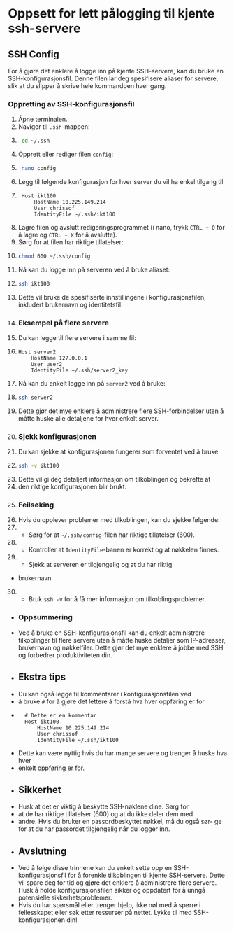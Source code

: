 # Oppsett for lett pålogging til kjente ssh-servere

## SSH Config
For å gjøre det enklere å logge inn på kjente SSH-servere, kan du bruke en SSH-konfigurasjonsfil. Denne filen lar deg spesifisere aliaser for servere, slik at du slipper å skrive hele kommandoen hver gang.

### Oppretting av SSH-konfigurasjonsfil
1. Åpne terminalen.
2. Naviger til `.ssh`-mappen:
3. ```bash
    cd ~/.ssh
    ```
4. Opprett eller rediger filen `config`:
5. ```bash
    nano config
    ```
6. Legg til følgende konfigurasjon for hver server du vil ha enkel tilgang til
7. ```plaintext
    Host ikt100
        HostName 10.225.149.214
        User chrissof
        IdentityFile ~/.ssh/ikt100
    ```
8. Lagre filen og avslutt redigeringsprogrammet (i nano, trykk `CTRL + O` for å lagre og `CTRL + X` for å avslutte).
9. Sørg for at filen har riktige tillatelser:
10. ```bash
    chmod 600 ~/.ssh/config
    ```
11. Nå kan du logge inn på serveren ved å bruke aliaset:
12. ```bash
    ssh ikt100
    ```
13. Dette vil bruke de spesifiserte innstillingene i konfigurasjonsfilen, inkludert brukernavn og identitetsfil.
14. ### Eksempel på flere servere
15. Du kan legge til flere servere i samme fil:
16. ```plaintext
    Host server2
        HostName 127.0.0.1
        User user2
        IdentityFile ~/.ssh/server2_key
    ```
17. Nå kan du enkelt logge inn på `server2` ved å bruke:
18. ```bash
    ssh server2
    ```
19. Dette gjør det mye enklere å administrere flere SSH-forbindelser uten å måtte huske alle detaljene for hver enkelt server.
20. ### Sjekk konfigurasjonen
21. Du kan sjekke at konfigurasjonen fungerer som forventet ved å bruke
22. ```bash
    ssh -v ikt100
    ```
23. Dette vil gi deg detaljert informasjon om tilkoblingen og bekrefte at
24. den riktige konfigurasjonen blir brukt.
25. ### Feilsøking
26. Hvis du opplever problemer med tilkoblingen, kan du sjekke følgende:
27. - Sørg for at `~/.ssh/config`-filen har riktige tillatelser (600).
28. - Kontroller at `IdentityFile`-banen er korrekt og at nøkkelen finnes.
29. - Sjekk at serveren er tilgjengelig og at du har riktig
- brukernavn.
30. - Bruk `ssh -v` for å få mer informasjon om tilkoblingsproblemer.
- ### Oppsummering
- Ved å bruke en SSH-konfigurasjonsfil kan du enkelt administrere tilkoblinger til flere servere uten å måtte huske detaljer som IP-adresser, brukernavn og nøkkelfiler. Dette gjør det mye enklere å jobbe med SSH og forbedrer produktiviteten din.
- ## Ekstra tips
- Du kan også legge til kommentarer i konfigurasjonsfilen ved
- å bruke `#` for å gjøre det lettere å forstå hva hver oppføring er for
- ```plaintext
    # Dette er en kommentar
    Host ikt100
        HostName 10.225.149.214
        User chrissof
        IdentityFile ~/.ssh/ikt100
    ```
- Dette kan være nyttig hvis du har mange servere og trenger å huske hva hver
- enkelt oppføring er for.
- ## Sikkerhet
- Husk at det er viktig å beskytte SSH-nøklene dine. Sørg for
- at de har riktige tillatelser (600) og at du ikke deler dem med
- andre. Hvis du bruker en passordbeskyttet nøkkel, må du også sør- ge for at du har passordet tilgjengelig når du logger inn.
- ## Avslutning
- Ved å følge disse trinnene kan du enkelt sette opp en SSH-konfigurasjonsfil for å forenkle tilkoblingen til kjente SSH-servere. Dette vil spare deg for tid og gjøre det enklere å administrere flere servere. Husk å holde konfigurasjonsfilen sikker og oppdatert for å unngå potensielle sikkerhetsproblemer.
- Hvis du har spørsmål eller trenger hjelp, ikke nøl med å spørre i fellesskapet eller søk etter ressurser på nettet. Lykke til med SSH-konfigurasjonen din!
